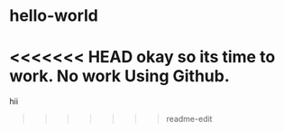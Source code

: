 # hello-world
<<<<<<< HEAD
okay so its time to work. No work
Using Github.
=======
hii
>>>>>>> readme-edit
